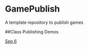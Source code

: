# GamePublish
A template repository to publish games

##Class Publishing Demos


[Sep 6](CoinDash.html)
  
